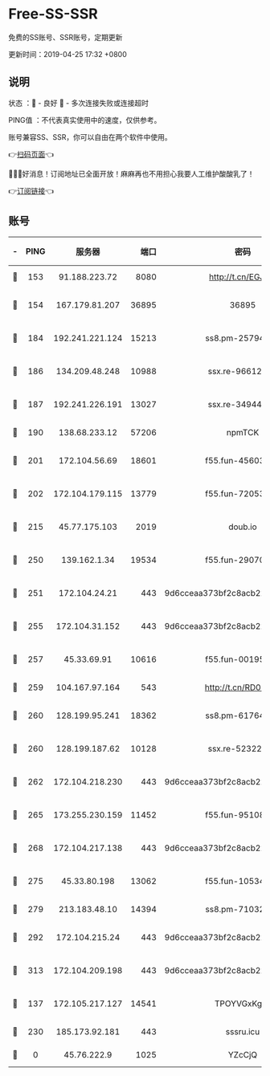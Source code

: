 # Free-SS-SSR

免费的SS账号、SSR账号，定期更新

更新时间：2019-04-25 17:32 +0800

## 说明

状态     ：🙂 - 良好 🙁 - 多次连接失败或连接超时

PING值   ：不代表真实使用中的速度，仅供参考。

账号兼容SS、SSR，你可以自由在两个软件中使用。

👉[扫码页面](https://liesauer.github.io/Free-SS-SSR/)👈

🎉🎉🎉好消息！订阅地址已全面开放！麻麻再也不用担心我要人工维护酸酸乳了！

👉[订阅链接](https://www.liesauer.net/yogurt/subscribe?ACCESS_TOKEN=DAYxR3mMaZAsaqUb)👈

## 账号

|-|PING|服务器|端口|密码|加密方式|区域|
|:----:|:----:|:-----:|-----:|:----:|:----:|:----:|
|🙂|153|91.188.223.72|8080|http://t.cn/EGJIyrl|rc4-md5|RU|
|🙂|154|167.179.81.207|36895|36895|aes-256-cfb|JP|
|🙂|184|192.241.221.124|15213|ss8.pm-25794804|aes-256-cfb|US|
|🙂|186|134.209.48.248|10988|ssx.re-96612266|aes-256-cfb|US|
|🙂|187|192.241.226.191|13027|ssx.re-34944124|aes-256-cfb|US|
|🙂|190|138.68.233.12|57206|npmTCK|rc4-md5|US|
|🙂|201|172.104.56.69|18601|f55.fun-45603382|aes-256-cfb|SG|
|🙂|202|172.104.179.115|13779|f55.fun-72053902|aes-256-cfb|SG|
|🙂|215|45.77.175.103|2019|doub.io|aes-128-ctr|SG|
|🙂|250|139.162.1.34|19534|f55.fun-29070287|aes-256-cfb|SG|
|🙂|251|172.104.24.21|443|9d6cceaa373bf2c8acb22e60b6a58be6|aes-256-cfb|US|
|🙂|255|172.104.31.152|443|9d6cceaa373bf2c8acb22e60b6a58be6|aes-256-cfb|US|
|🙂|257|45.33.69.91|10616|f55.fun-00195736|aes-256-cfb|US|
|🙂|259|104.167.97.164|543|http://t.cn/RD0D7sx|rc4-md5|CA|
|🙂|260|128.199.95.241|18362|ss8.pm-61764632|aes-256-cfb|SG|
|🙂|260|128.199.187.62|10128|ssx.re-52322038|aes-256-cfb|SG|
|🙂|262|172.104.218.230|443|9d6cceaa373bf2c8acb22e60b6a58be6|aes-256-cfb|US|
|🙂|265|173.255.230.159|11452|f55.fun-95108879|aes-256-cfb|US|
|🙂|268|172.104.217.138|443|9d6cceaa373bf2c8acb22e60b6a58be6|aes-256-cfb|US|
|🙂|275|45.33.80.198|13062|f55.fun-10534889|aes-256-cfb|US|
|🙂|279|213.183.48.10|14394|ss8.pm-71032456|rc4-md5|RU|
|🙂|292|172.104.215.24|443|9d6cceaa373bf2c8acb22e60b6a58be6|aes-256-cfb|US|
|🙂|313|172.104.209.198|443|9d6cceaa373bf2c8acb22e60b6a58be6|aes-256-cfb|US|
|🙂|137|172.105.217.127|14541|TPOYVGxKglpi|aes-256-cfb|JP|
|🙂|230|185.173.92.181|443|sssru.icu|rc4-md5|RU|
|🙁|0|45.76.222.9|1025|YZcCjQ|rc4-md5|JP|
